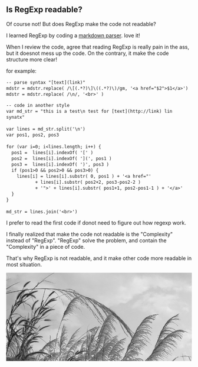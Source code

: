 ## Is RegExp readable?

Of course not! But does RegExp make the code not readable?

I learned RegExp by coding a [markdown parser](https://github.com/casualwriter/casual-markdown). love it!

When I review the code, agree that reading RegExp is really pain in the ass, but it doesnot mess up the code. 
On the contrary, it make the code structure more clear!

for example:

~~~ RegExp
-- parse syntax "[text](link)"
mdstr = mdstr.replace( /\[(.*?)\]\((.*?)\)/gm, '<a href="$2">$1</a>')
mdstr = mdstr.replace( /\n/, '<br>' )
~~~

~~~ normal
-- code in another style
var md_str = "this is a test\n test for [text](http://link) lin synatx"

var lines = md_str.split('\n')
var pos1, pos2, pos3

for (var i=0; i<lines.length; i++) {
  pos1 =  lines[i].indexOf( '[' )
  pos2 =  lines[i].indexOf( '](', pos1 )
  pos3 =  lines[i].indexOf( ')', pos3 )
  if (pos1>0 && pos2>0 && pos3>0) {
    lines[i] = lines[i].substr( 0, pos1 ) + '<a href="' 
           + lines[i].substr( pos2+2, pos3-pos2-2 )
           + '">' + lines[i].substr( pos1+1, pos2-pos1-1 ) + '</a>'
  } 
}

md_str = lines.join('<br>')
~~~

I prefer to read the first code if donot need to figure out how regexp work.

I finally realized that make the code not readable is the "Complexity" instead of "RegExp". 
"RegExp" solve the problem, and contain the "Complexity" in a piece of code. 

That's why RegExp is not readable, and it make other code more readable in most situation.


![](campo03.jpg)
